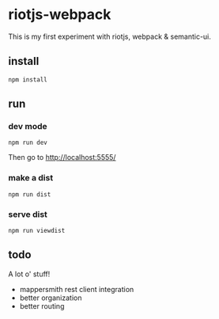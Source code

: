 # riotjs-webpack
This is my first experiment with riotjs, webpack &amp; semantic-ui.

## install

```npm install```

## run

### dev mode

```npm run dev```

Then go to
[http://localhost:5555/](http://localhost:5555/)

### make a dist

```npm run dist```

### serve dist

```npm run viewdist```

## todo

A lot o' stuff!

- mappersmith rest client integration
- better organization
- better routing
